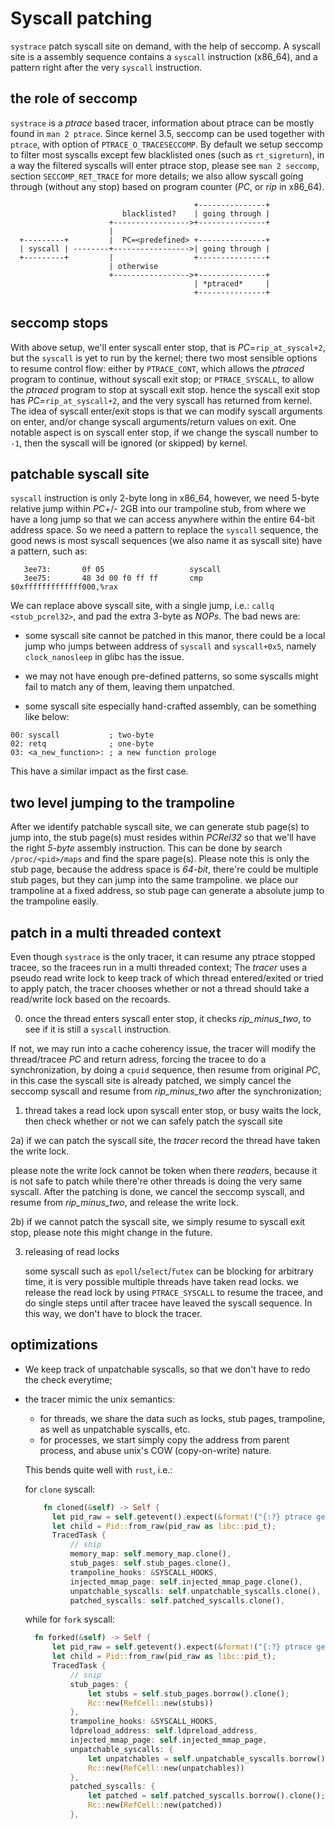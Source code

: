 # Syscall patching

`systrace` patch syscall site on demand, with the help of seccomp. A syscall site is a assembly
 sequence contains a `syscall` instruction (x86_64), and a pattern right after the very `syscall`
 instruction.

## the role of seccomp
`systrace` is a *ptrace* based tracer, information about ptrace can be mostly found in `man 2 ptrace`.
Since kernel 3.5, seccomp can be used together with `ptrace`, with option of `PTRACE_O_TRACESECCOMP`. 
By default we setup seccomp to filter most syscalls except few blacklisted ones (such as `rt_sigreturn`), 
in a way the filtered syscalls will enter ptrace stop, please see `man 2 seccomp`, section `SECCOMP_RET_TRACE`
for more details; we also allow syscall going through (without any stop) based on program counter
(*PC*, or *rip* in x86_64).
```
                                         +---------------+
                         blacklisted?    | going through |
                      +----------------->+---------------+
					  |
  +---------+         |  PC=<predefined> +---------------+
  | syscall | --------+----------------->| going through |
  +---------+         |                  +---------------+
                      | otherwise
                      +----------------->+---------------+
					                     | *ptraced*     |
                                         +---------------+
```
## seccomp stops
With above setup, we'll enter syscall enter stop, that is *PC*=`rip_at_syscal+2`, but the `syscall`
is yet to run by the kernel; there two most sensible options to resume control flow: either by
`PTRACE_CONT`, which allows the *ptraced* program to continue, without syscall exit stop; or 
`PTRACE_SYSCALL`, to allow the *ptraced* program to stop at syscall exit stop. hence the syscall 
exit stop has *PC*=`rip_at_syscall+2`, and the very syscall has returned from kernel. The idea of
syscall enter/exit stops is that we can modify syscall arguments on enter, and/or change syscall 
arguments/return values on exit. One notable aspect is on syscall enter stop, if we change the 
syscall number to `-1`, then the syscall will be ignored (or skipped) by kernel.

## patchable syscall site
`syscall` instruction is only 2-byte long in x86_64, however, we need 5-byte relative jump within
*PC*+/- 2GB into our trampoline stub, from where we have a long jump so that we can access anywhere
within the entire 64-bit address space. So we need a pattern to replace the `syscall` sequence, the
good news is most syscall sequences (we also name it as syscall site) have a pattern, such as:

```assembly
   3ee73:       0f 05                   syscall 
   3ee75:       48 3d 00 f0 ff ff       cmp    $0xfffffffffffff000,%rax
```

We can replace above syscall site, with a single jump, i.e.: `callq <stub_pcrel32>`, and pad the extra
3-byte as *NOPs*. The bad news are:

* some syscall site cannot be patched in this manor, there could be a
  local jump who jumps between address of `syscall` and `syscall+0x5`, namely `clock_nanosleep` in
  glibc has the issue.

* we may not have enough pre-defined patterns, so some syscalls might fail to match any of them,
  leaving them unpatched.
  
* some syscall site especially hand-crafted assembly, can be something like below:

```assembly
00: syscall           ; two-byte
02: retq              ; one-byte
03: <a_new_function>: ; a new function prologe
```
  This have a similar impact as the first case.

## two level jumping to the trampoline
After we identify patchable syscall site, we can generate stub page(s) to jump into, the stub page(s)
must resides within *PCRel32* so that we'll have the right *5-byte* assembly instruction. This can be 
done by search `/proc/<pid>/maps` and find the spare page(s). Please note this is only the stub page,
because the address space is *64-bit*, there're could be multiple stub pages, but they can jump into the
 same trampoline. we place our trampoline at a fixed address, so stub page can generate a absolute jump
 to the trampoline easily.

## patch in a multi threaded context
Even though `systrace` is the only tracer, it can resume any ptrace stopped tracee, so the tracees run
 in a multi threaded context; The *tracer* uses a pseudo read write lock to keep track of which thread 
entered/exited or tried to apply patch, the tracer chooses whether or not a thread should take a
read/write lock based on the recoards.
 

0) once the thread enters syscall enter stop, it checks *rip_minus_two*, to see if it is still a `syscall`
  instruction.
  
  If not, we may run into a cache coherency issue, the tracer will modify the thread/tracee *PC* 
  and return adress, forcing the tracee to do a synchronization, by doing a `cpuid` sequence, then resume
  from original *PC*, in this case the syscall site is already patched, we simply cancel the seccomp syscall
  and resume from *rip_minus_two* after the synchronization;

1) thread takes a read lock upon syscall enter stop, or busy waits the lock, then check whether or not we
  can safely patch the syscall site

2a) if we can patch the syscall site, the *tracer* record the thread have taken the write lock.

  please note the write lock cannot be token when there *reader*s, because it is not safe to patch while 
  there're other threads is doing the very same syscall. After the patching is done, we cancel the seccomp
  syscall, and resume from *rip_minus_two*, and release the write lock.

2b) if we cannot patch the syscall site, we simply resume to syscall exit stop, please note this might change
  in the future.

3) releasing of read locks

   some syscall such as `epoll`/`select`/`futex` can be blocking for arbitrary time, it is very possible multiple
   threads have taken read locks. we release the read lock by using `PTRACE_SYSCALL` to resume the tracee, and
   do single steps until after tracee have leaved the syscall sequence. In this way, we don't have to block the
   tracer.

## optimizations
* We keep track of unpatchable syscalls, so that we don't have to redo the check everytime;
* the tracer mimic the unix semantics:

  - for threads, we share the data such as locks, stub pages, trampoline, as well as unpatchable syscalls, etc.
  - for processes, we start simply copy the address from parent process, and abuse unix's COW (copy-on-write) nature.

  This bends quite well with `rust`, i.e.:

  for `clone` syscall:
  ```rust
      fn cloned(&self) -> Self {
        let pid_raw = self.getevent().expect(&format!("{:?} ptrace getevent", self));
        let child = Pid::from_raw(pid_raw as libc::pid_t);
        TracedTask {
		    // snip
            memory_map: self.memory_map.clone(),
            stub_pages: self.stub_pages.clone(),
            trampoline_hooks: &SYSCALL_HOOKS,
            injected_mmap_page: self.injected_mmap_page.clone(),
            unpatchable_syscalls: self.unpatchable_syscalls.clone(),
            patched_syscalls: self.patched_syscalls.clone(),
  ```
  while for `fork` syscall:
  ```rust
    fn forked(&self) -> Self {
        let pid_raw = self.getevent().expect(&format!("{:?} ptrace getevent", self));
        let child = Pid::from_raw(pid_raw as libc::pid_t);
        TracedTask {
			// snip
            stub_pages: {
                let stubs = self.stub_pages.borrow().clone();
                Rc::new(RefCell::new(stubs))
            },
            trampoline_hooks: &SYSCALL_HOOKS,
            ldpreload_address: self.ldpreload_address,
            injected_mmap_page: self.injected_mmap_page,
            unpatchable_syscalls: {
                let unpatchables = self.unpatchable_syscalls.borrow().clone();
                Rc::new(RefCell::new(unpatchables))
            },
            patched_syscalls: {
                let patched = self.patched_syscalls.borrow().clone();
                Rc::new(RefCell::new(patched))
            },
  ```
